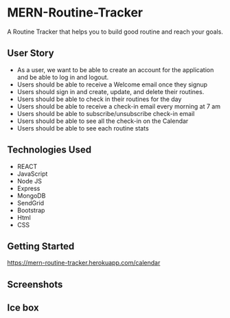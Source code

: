 # MERN-Routine-Tracker

A Routine Tracker that helps you to build good routine and reach your goals.

## User Story

- As a user, we want to be able to create an account for the application and be able to log in and logout.
- Users should be able to receive a Welcome email once they signup
- Users should sign in and create, update, and delete their routines.
- Users should be able to check in their routines for the day
- Users should be able to receive a check-in email every morning at 7 am
- Users should be able to subscribe/unsubscribe check-in email
- Users should be able to see all the check-in on the Calendar
- Users should be able to see each routine stats

## Technologies Used

- REACT
- JavaScript
- Node JS
- Express
- MongoDB
- SendGrid
- Bootstrap
- Html
- CSS

## Getting Started

https://mern-routine-tracker.herokuapp.com/calendar

## Screenshots

## Ice box
